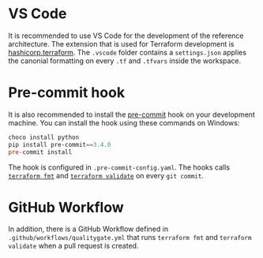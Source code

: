 
# VS Code
It is recommended to use VS Code for the development of the reference architecture.
The extension that is used for Terraform development is [hashicorp.terraform](https://marketplace.visualstudio.com/items?itemName=HashiCorp.terraform).
The `.vscode` folder contains a `settings.json` applies the canonial formatting on every `.tf` and `.tfvars` inside the workspace.

# Pre-commit hook

It is also recommended to install the [pre-commit](https://pre-commit.com/) hook on your development machine.
You can install the hook using these commands on Windows:

```powershell
choco install python
pip install pre-commit==3.4.0
pre-commit install
```

The hook is configured in `.pre-commit-config.yaml`.
The hooks calls [`terraform fmt`](https://developer.hashicorp.com/terraform/cli/commands/fmt) and [`terraform validate`](https://developer.hashicorp.com/terraform/cli/commands/validate) on every `git commit`.

# GitHub Workflow

In addition, there is a GitHub Workflow defined in `.github/workflows/qualitygate.yml` that runs `terraform fmt` and `terraform validate` when a pull request is created.





